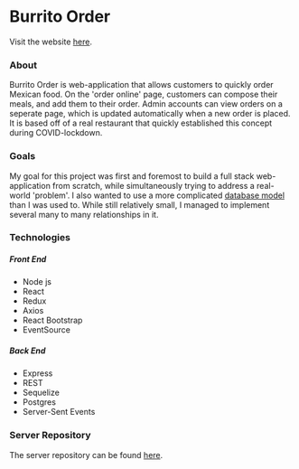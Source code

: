 # Burrito Order

Visit the website [here](https://burrito-order.netlify.app).

### About 

Burrito Order is web-application that allows customers to quickly order Mexican food.
On the 'order online' page, customers can compose their meals, and add them to their order.
Admin accounts can view orders on a seperate page, which is updated automatically when a new order is placed.
It is based off of a real restaurant that quickly established this concept during COVID-lockdown.

### Goals

My goal for this project was first and foremost to build a full stack web-application from scratch, while simultaneously
trying to address a real-world 'problem'. I also wanted to use a more complicated [database model](Database_model_2.0.png) than I was used to.
While still relatively small, I managed to implement several many to many relationships in it.

### Technologies

##### Front End
 - Node js
 - React
 - Redux
 - Axios
 - React Bootstrap
 - EventSource

 ##### Back End
 - Express
 - REST
 - Sequelize
 - Postgres
 - Server-Sent Events

 ### Server Repository

 The server repository can be found [here](https://github.com/FreekJanssen/FoodOrder_BE).


